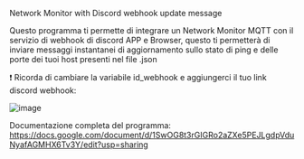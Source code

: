 Network Monitor with Discord webhook update message

Questo programma ti permette di integrare un Network Monitor MQTT con il servizio di webhook di discord APP e Browser, questo ti permetterà di inviare messaggi instantanei di aggiornamento sullo stato di ping e delle porte dei tuoi host presenti nel file .json

❗ Ricorda di cambiare la variabile id_webhook e aggiungerci il tuo link discord webhook:

![image](https://github.com/Gabriele-Guarente/Network-MQTT-Discord-/assets/154092562/156ba098-008f-4c87-b447-8f9d0be53d7d)


Documentazione completa del programma: https://docs.google.com/document/d/1SwOG8t3rGIGRo2aZXe5PEJLgdpVduNyafAGMHX6Tv3Y/edit?usp=sharing
